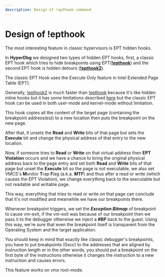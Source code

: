 ```yaml
---
description: Design of !epthook command
---
```


# Design of !epthook

The most interesting feature in classic hypervisors is EPT hidden hooks.

In **HyperDbg** we designed two types of hidden EPT hooks, first, a classic EPT hook which tries to hide breakpoints using EPT\([**!epthook**](https://docs.hyperdbg.com/commands/extension-commands/epthook)\) and the second EPT hook is hidden detours \([**!epthook2**](https://docs.hyperdbg.com/commands/extension-commands/epthook2)\).

The classic EPT Hook uses the Execute Only feature in Intel Extended Page Table \(EPT\).

Generally, [!epthook2](https://docs.hyperdbg.com/commands/extension-commands/epthook2) is much faster than [!epthook](https://docs.hyperdbg.com/commands/extension-commands/epthook) because it's like hidden inline hooks but it has some limitations described [here](https://docs.hyperdbg.com/commands/extension-commands/epthook2#remarks) but the classic EPT hook can be used in both user-mode and kernel-mode without limitation.

This hook copies all the content of the target page \(containing the breakpoint address\(es\)\) to a new location then puts the breakpoint on the new page.

After that, it unsets the **Read** and **Write** bits of that page but sets the **Execute** bit and change the physical address of that entry to the new location.

Now, if someone tries to **Read** or **Write** on that virtual address then **EPT Violation** occurs and we have a chance to bring the original physical address back to the page entry and set both **Read** and **Write** bits of that page but unset the **Execute** bit so the page is not executable, we also set VMCS's **M**onitor **T**rap **F**lag \(a.k.a. _**MTF**_\) and thus after a read or write \(which causes the EPT Violation\), we change everything back to the executable but not readable and writable page.

This way, everything that tries to read or write on that page can conclude that it's not modified and meanwhile we have our breakpoints there.

Whenever breakpoint triggers, we set the _**Exception Bitmap**_ of breakpoint to cause vm-exit, if the vm-exit was because of our breakpoint then we pass it to the debugger otherwise we inject a **\#BP** back to the guest. Using this way, we're sure that even the breakpoint itself is transparent from the Operating System and the target application.

You should keep in mind that exactly like classic debugger's breakpoints, you have to put breakpoints \(0xcc\) to the addresses that are aligned by instruction length or in the other words, you should put a breakpoint on the first byte of the instructions otherwise it changes the instruction to a new instruction and causes errors.

This feature works on vmx root-mode.

